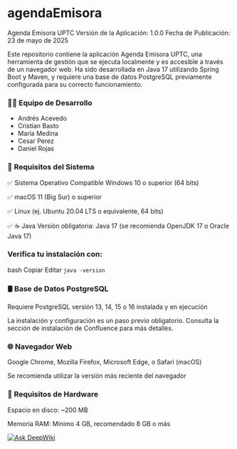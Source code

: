 # agendaEmisora
Agenda Emisora UPTC
Versión de la Aplicación: 1.0.0
Fecha de Publicación: 23 de mayo de 2025

Este repositorio contiene la aplicación Agenda Emisora UPTC, una herramienta de gestión que se ejecuta localmente y es accesible a través de un navegador web. Ha sido desarrollada en Java 17 utilizando Spring Boot y Maven, y requiere una base de datos PostgreSQL previamente configurada para su correcto funcionamiento.

### 👨‍💻 Equipo de Desarrollo

- Andrés Acevedo
- Cristian Basto
- María Medina
- Cesar Perez
- Daniel Rojas



### 🚀 Requisitos del Sistema
✅ Sistema Operativo Compatible
Windows 10 o superior (64 bits)

✅ macOS 11 (Big Sur) o superior

✅ Linux (ej. Ubuntu 20.04 LTS o equivalente, 64 bits)

✅ ☕ Java
Versión obligatoria: Java 17 (se recomienda OpenJDK 17 o Oracle Java 17)

### Verifica tu instalación con:

bash
Copiar
Editar
`java -version`
### 🛢️ Base de Datos PostgreSQL
Requiere PostgreSQL versión 13, 14, 15 o 16 instalada y en ejecución

La instalación y configuración es un paso previo obligatorio. Consulta la sección de instalación de Confluence para más detalles.

### 🌐 Navegador Web
Google Chrome, Mozilla Firefox, Microsoft Edge, o Safari (macOS)

Se recomienda utilizar la versión más reciente del navegador

### 💾 Requisitos de Hardware
Espacio en disco: ~200 MB

Memoria RAM: Mínimo 4 GB, recomendado 8 GB o más

[![Ask DeepWiki](https://deepwiki.com/badge.svg)](https://deepwiki.com/KTCL13/agendaEmisora)
